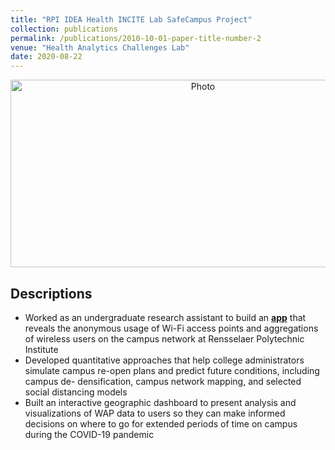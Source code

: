 ```yaml
---
title: "RPI IDEA Health INCITE Lab SafeCampus Project"
collection: publications
permalink: /publications/2010-10-01-paper-title-number-2
venue: "Health Analytics Challenges Lab"
date: 2020-08-22
---
```


<p align="center">
  <img src="https://haowen-he.github.io/images/Screen Shot 2021-07-14 at 3.39.21 AM.png?raw=true" alt="Photo" width="600" height="300"/> 
</p>

## Descriptions  
* Worked as an undergraduate research assistant to build an <b>[app](https://inciteprojects.idea.rpi.edu/apps/safecampus/)</b> that reveals the anonymous usage of Wi-Fi access points and aggregations of wireless users on the campus network at Rensselaer Polytechnic Institute
* Developed quantitative approaches that help college administrators simulate campus re-open plans and predict future conditions, including campus de- densification, campus network mapping, and selected social distancing models
* Built an interactive geographic dashboard to present analysis and visualizations of WAP data to users so they can make informed decisions on where to go for extended periods of time on campus during the COVID-19 pandemic

